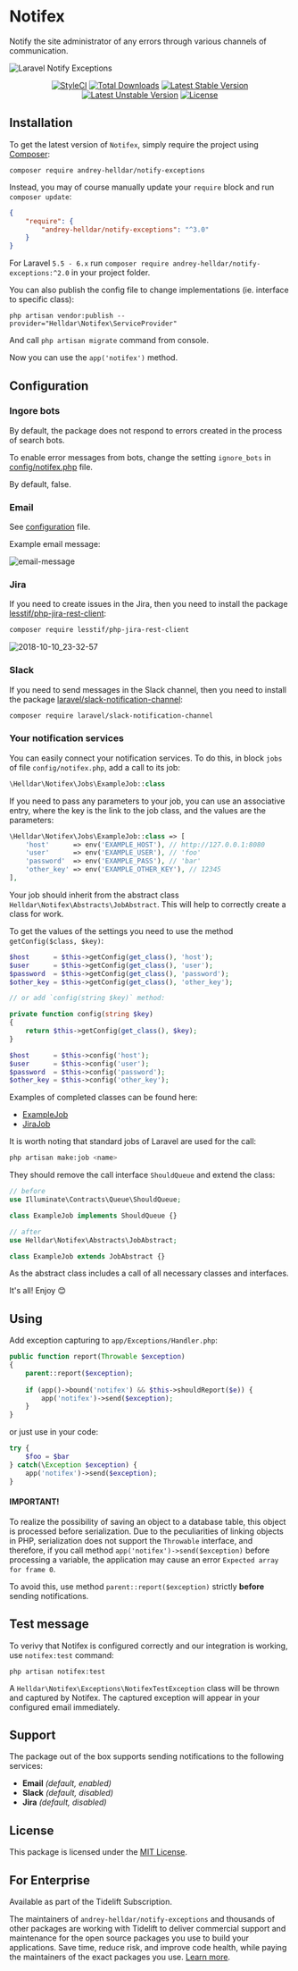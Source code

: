 # Notifex

Notify the site administrator of any errors through various channels of communication.

<img src="https://preview.dragon-code.pro/TheDragonCode/notifex.svg?brand=laravel" alt="Laravel Notify Exceptions"/>

<p align="center">
    <a href="https://styleci.io/repos/152111546"><img src="https://styleci.io/repos/152111546/shield" alt="StyleCI" /></a>
    <a href="https://packagist.org/packages/andrey-helldar/notify-exceptions"><img src="https://img.shields.io/packagist/dt/andrey-helldar/notify-exceptions.svg?style=flat-square" alt="Total Downloads" /></a>
    <a href="https://packagist.org/packages/andrey-helldar/notify-exceptions"><img src="https://poser.pugx.org/andrey-helldar/notify-exceptions/v/stable?format=flat-square" alt="Latest Stable Version" /></a>
    <a href="https://packagist.org/packages/andrey-helldar/notify-exceptions"><img src="https://poser.pugx.org/andrey-helldar/notify-exceptions/v/unstable?format=flat-square" alt="Latest Unstable Version" /></a>
    <a href="LICENSE"><img src="https://poser.pugx.org/andrey-helldar/notify-exceptions/license?format=flat-square" alt="License" /></a>
</p>


## Installation

To get the latest version of `Notifex`, simply require the project using [Composer](https://getcomposer.org):

```
composer require andrey-helldar/notify-exceptions
```

Instead, you may of course manually update your `require` block and run `composer update`:

```json
{
    "require": {
        "andrey-helldar/notify-exceptions": "^3.0"
    }
}
```

For Laravel `5.5 - 6.x` run `composer require andrey-helldar/notify-exceptions:^2.0` in your project folder.

You can also publish the config file to change implementations (ie. interface to specific class):

```
php artisan vendor:publish --provider="Helldar\Notifex\ServiceProvider"
```

And call `php artisan migrate` command from console. 

Now you can use the `app('notifex')` method.


## Configuration

### Ingore bots

By default, the package does not respond to errors created in the process of search bots.

To enable error messages from bots, change the setting `ignore_bots` in [config/notifex.php](config/notifex.php) file.

By default, false.


### Email

See [configuration](config/notifex.php) file.

Example email message:

![email-message](https://user-images.githubusercontent.com/10347617/53572196-c003c700-3b7b-11e9-93e0-bff5aab01078.png)


### Jira

If you need to create issues in the Jira, then you need to install the package [lesstif/php-jira-rest-client](https://github.com/lesstif/php-jira-rest-client):
```bash
composer require lesstif/php-jira-rest-client
```

![2018-10-10_23-32-57](https://user-images.githubusercontent.com/10347617/46765597-187b1a80-cce8-11e8-91c4-ca2fffad88ff.png)


### Slack

If you need to send messages in the Slack channel, then you need to install the package [laravel/slack-notification-channel](https://packagist.org/packages/laravel/slack-notification-channel):
```bash
composer require laravel/slack-notification-channel
```


### Your notification services

You can easily connect your notification services. To do this, in block `jobs` of file `config/notifex.php`, add a call to its job:
```php
\Helldar\Notifex\Jobs\ExampleJob::class
```

If you need to pass any parameters to your job, you can use an associative entry, where the key is the link to the job class, and the values are the parameters:
```php
\Helldar\Notifex\Jobs\ExampleJob::class => [
    'host'      => env('EXAMPLE_HOST'), // http://127.0.0.1:8080
    'user'      => env('EXAMPLE_USER'), // 'foo'
    'password'  => env('EXAMPLE_PASS'), // 'bar'
    'other_key' => env('EXAMPLE_OTHER_KEY'), // 12345
],
```

Your job should inherit from the abstract class `Helldar\Notifex\Abstracts\JobAbstract`. This will help to correctly create a class for work.

To get the values of the settings you need to use the method `getConfig($class, $key)`:
```php
$host      = $this->getConfig(get_class(), 'host');
$user      = $this->getConfig(get_class(), 'user');
$password  = $this->getConfig(get_class(), 'password');
$other_key = $this->getConfig(get_class(), 'other_key');

// or add `config(string $key)` method:

private function config(string $key)
{
    return $this->getConfig(get_class(), $key);
}

$host      = $this->config('host');
$user      = $this->config('user');
$password  = $this->config('password');
$other_key = $this->config('other_key');
```

Examples of completed classes can be found here:
* [ExampleJob](src/Jobs/ExampleJob.php)
* [JiraJob](src/Jobs/JiraJob.php)

It is worth noting that standard jobs of Laravel are used for the call:
```bash
php artisan make:job <name>
```

They should remove the call interface `ShouldQueue` and extend the class:
```php
// before
use Illuminate\Contracts\Queue\ShouldQueue;

class ExampleJob implements ShouldQueue {}

// after
use Helldar\Notifex\Abstracts\JobAbstract;

class ExampleJob extends JobAbstract {}
```

As the abstract class includes a call of all necessary classes and interfaces.

It's all! Enjoy 😊


## Using

Add exception capturing to `app/Exceptions/Handler.php`:

```php
public function report(Throwable $exception)
{
    parent::report($exception);
    
    if (app()->bound('notifex') && $this->shouldReport($e)) {
        app('notifex')->send($exception);
    }
}
```

or just use in your code:
```php
try {
    $foo = $bar
} catch(\Exception $exception) {
    app('notifex')->send($exception);
}
```

#### **IMPORTANT!**
To realize the possibility of saving an object to a database table, this object is processed before serialization.
Due to the peculiarities of linking objects in PHP, serialization does not support the `Throwable` interface, and therefore, if you call method `app('notifex')->send($exception)` before processing a variable, the application may cause an error `Expected array for frame 0`.

To avoid this, use method `parent::report($exception)` strictly **before** sending notifications.


## Test message

To verivy that Notifex is configured correctly and our integration is working, use `notifex:test` command:
```
php artisan notifex:test
```

A `Helldar\Notifex\Exceptions\NotifexTestException` class will be thrown and captured by Notifex. The captured exception will appear in your configured email immediately.


## Support

The package out of the box supports sending notifications to the following services:
* **Email** _(default, enabled)_
* **Slack** _(default, disabled)_
* **Jira** _(default, disabled)_


## License

This package is licensed under the [MIT License](LICENSE).


## For Enterprise

Available as part of the Tidelift Subscription.

The maintainers of `andrey-helldar/notify-exceptions` and thousands of other packages are working with Tidelift to deliver commercial support and maintenance for the open source packages you use to build your applications. Save time, reduce risk, and improve code health, while paying the maintainers of the exact packages you use. [Learn more](https://tidelift.com/subscription/pkg/packagist-andrey-helldar-notify-exceptions?utm_source=packagist-andrey-helldar-notify-exceptions&utm_medium=referral&utm_campaign=enterprise&utm_term=repo).

